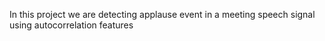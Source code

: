 In this project we are detecting applause event in a meeting speech signal using autocorrelation features
